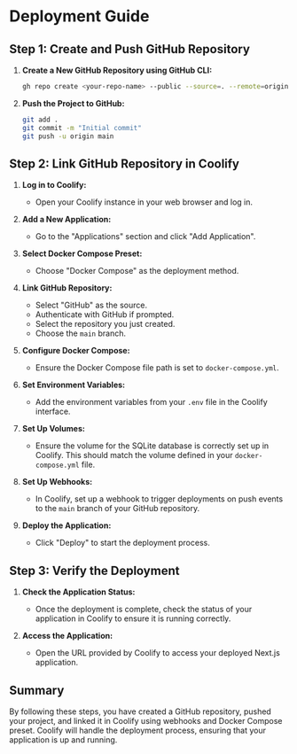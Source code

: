 # Deployment Guide

## Step 1: Create and Push GitHub Repository

1. **Create a New GitHub Repository using GitHub CLI:**
   ```sh
   gh repo create <your-repo-name> --public --source=. --remote=origin
   ```

2. **Push the Project to GitHub:**
   ```sh
   git add .
   git commit -m "Initial commit"
   git push -u origin main
   ```

## Step 2: Link GitHub Repository in Coolify

1. **Log in to Coolify:**
   - Open your Coolify instance in your web browser and log in.

2. **Add a New Application:**
   - Go to the "Applications" section and click "Add Application".

3. **Select Docker Compose Preset:**
   - Choose "Docker Compose" as the deployment method.

4. **Link GitHub Repository:**
   - Select "GitHub" as the source.
   - Authenticate with GitHub if prompted.
   - Select the repository you just created.
   - Choose the `main` branch.

5. **Configure Docker Compose:**
   - Ensure the Docker Compose file path is set to `docker-compose.yml`.

6. **Set Environment Variables:**
   - Add the environment variables from your `.env` file in the Coolify interface.

7. **Set Up Volumes:**
   - Ensure the volume for the SQLite database is correctly set up in Coolify. This should match the volume defined in your `docker-compose.yml` file.

8. **Set Up Webhooks:**
   - In Coolify, set up a webhook to trigger deployments on push events to the `main` branch of your GitHub repository.

9. **Deploy the Application:**
   - Click "Deploy" to start the deployment process.

## Step 3: Verify the Deployment

1. **Check the Application Status:**
   - Once the deployment is complete, check the status of your application in Coolify to ensure it is running correctly.

2. **Access the Application:**
   - Open the URL provided by Coolify to access your deployed Next.js application.

## Summary

By following these steps, you have created a GitHub repository, pushed your project, and linked it in Coolify using webhooks and Docker Compose preset. Coolify will handle the deployment process, ensuring that your application is up and running.
